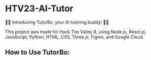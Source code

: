# HTV23-AI-Tutor

🐰📗 Introducing TutorBo, your AI tutoring buddy! 📗🐰

This project was made for Hack The Valley 8, using Node.js, React.js, JavaScript, Python, HTML, CSS, Three.js, Figma, and Google Cloud.

## How to Use TutorBo:

##

